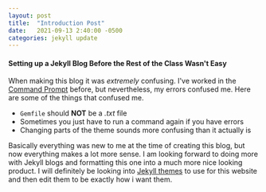 ```yaml
---
layout: post
title:  "Introduction Post"
date:   2021-09-13 2:40:00 -0500
categories: jekyll update
---
```

#### Setting up a Jekyll Blog Before the Rest of the Class Wasn't Easy ####
When making this blog it was *extremely* confusing. I've worked in the [Command Prompt](https://www.lifewire.com/command-prompt-2625840) before, but nevertheless, my errors confused me.
Here are some of the things that confused me.

* `Gemfile` should **NOT** be a *.txt* file
* Sometimes you just have to run a command again if you have errors
* Changing parts of the theme sounds more confusing than it actually is

Basically everything was new to me at the time of creating this blog, but now everything makes a lot more sense.
I am looking forward to doing more with Jekyll blogs and formatting this one into a much more nice looking product.
I will definitely be looking into [Jekyll themes](https://www.wowthemes.net/jekyll-themes-templates/) to use for this website and then edit them to be exactly how i want them.
